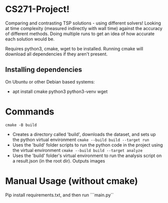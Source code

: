 # CS271-Project!
Comparing and contrasting TSP solutions - using different solvers!
Looking at time complexity (measured indirectly with wall time) against the accuracy of different methods.
Doing multiple runs to get an idea of how accurate each solution would be. 

Requires python3, cmake, wget to be installed. Running cmake will download all dependencies if they aren't present.

## Installing dependencies
On Ubuntu or other Debian based systems:
* apt install cmake python3 python3-venv wget

# Commands
```cmake -B build```
- Creates a directory called 'build', downloads the dataset, and sets up the python virtual environment
```cmake --build build --target run```
- Uses the 'build' folder scripts to run the python code in the project using the virtual environment
```cmake --build build --target analyze```
- Uses the 'build' folder's virtual environment to run the analysis script on a result.json (in the root dir). Outputs images

# Manual Usage (without cmake)
Pip install requirements.txt, and then run ```main.py``
